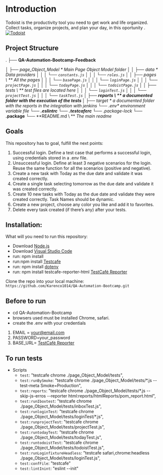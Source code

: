 # Introduction

Todoist is the productivity tool you need to get work and life organized. Collect tasks, organize projects, and plan your day, in this oportunity .
[![Todoist](https://get.todoist.help/hc/article_attachments/360011665940/Web___Inbox.png "Todoist")](https://get.todoist.help/hc/article_attachments/360011665940/Web___Inbox.png "Todoist")

## Project Structure
.
├── **QA-Automation-Bootcamp-Feedback**


│   ├── **page_Object_Model \**  *Main Page Object Model folder*
│   │   ├── **data \**  *Data providers*
│   │   │   └── `constants.js`
│   │   │   └── `roles.js`
│   │   ├── **pages \ ** *All the pages*
│   │   │   └── `basePage.js`
│   │   │   └── `loginPage.js`
│   │   │   └── `projectPage.js`
│   │   │   └── `todayPage.js`
│   │   │   └── `todoistPage.js`
│   │   ├── **tests \ ** *test files are located here*
│   │   │   └── `loginTest.js`
│   │   │   └── `projectTest.js`
│   │   │   └── `taskTest.js`
│   ├── **reports \  ** *a documented folder with the execution of the tests*
│   ├──** target \**  a* documented folder with the reports in the integration with jenkins*
└── **.env\**  *environment variable file*
└── **.eslintrc**
└── **.testcaferc**
└──** .package-lock**
└── **.package**
└── **README.md \ ** *The main readme*

## Goals

This repository has to goal, fulfill the next points:

1. Successful login. Define a test case that performs a successful login, using credentials stored in a .env file.
2. Unsuccessful login. Define at least 3 negative scenarios for the login. Reuse the same function for all the scenarios (positive and negative).
3. Create a new task with Today as the due date and validate it was created correctly.
4. Create a single task selecting tomorrow as the due date and validate it was created correctly.
5. Create 10 new tasks with Today as the due date and validate they were created correctly. Task Names should be dynamic.
6. Create a new project, choose any color you like and add it to favorites.
7. Delete every task created (if there’s any) after your tests.

## Installation:

What will you need to run this repository:

- Download [Node.js](https://code.visualstudio.com "Visual Studio Code")
- Download [Visual Studio Code](https://code.visualstudio.com "Visual Studio Code")
- run: npm install
- run:npm install [Testcafe](https://testcafe.io "Testcafe")
- run: npm install [dotenv](https://testcafe.io/documentation/402802/recipes/configuration/access-environment-variables-in-tests "dotenv")
- run: npm install testcafe-reporter-html [TestCafé Reporter](https://www.npmjs.com/package/testcafe-reporter-html "JSON TestCafé Reporter")

Clone the repo into your local machine:
`https://github.com/Karenco1014/QA-Automation-Bootcamp.git`

## Before to run

- cd QA-Automation-Bootcamp
- browsers used must be installed Chrome, safari.
- create the .env with your credentials

1. EMAIL = your@email.com
2. PASSWORD=your_password
3. BASE_URL= [TestCafé Reporter]("https://todoist.com/")

## To run tests

- Scripts
  - `test`: "testcafe chrome ./page_Object_Model/tests",
  - `test:runBySmoke`: "testcafe chrome ./page_Object_Model/tests/\*.js --test-meta Smoke=Production",
  - `test:reports`: "testcafe chrome ./page_Object_Model/tests/\*.js --skip-js-erros --reporter html:reports/htmlReports/pom_report.html",
  - `test:runIboxtest`: "testcafe chrome ./page_Object_Model/tests/inboxTest.js",
  - `test:runloginTest`: "testcafe chrome ./page_Object_Model/tests/loginTest/\*.js",
  - `test:runprojectTest`: "testcafe chrome ./page_Object_Model/tests/projectTest.js",
  - `test:runtodayTest`: "testcafe chrome ./page_Object_Model/tests/todayTest.js",
  - `test:runtodoistTest`: "testcafe chrome ./page_Object_Model/tests/todoistTest.js",
  - `test:runLoginfixtureHeadless`: "testcafe safari,chrome:headless ./page_Object_Model/tests/loginTest.js",
  - `test:confFile`: "testcafe"
  - `test:lintInint`: "eslint --init"
